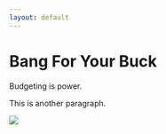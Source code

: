 ```yaml
---
layout: default
---
```



<html lang="en">
<meta charset="UTF-8">
<title>Page Title</title>
<meta name="viewport" content="width=device-width,initial-scale=1">
<body>


<div class="" >
 <h1>Bang For Your Buck</h1>
 <p>Budgeting is power.</p>
 <p>This is another paragraph.</p>
 <img src="https://media.licdn.com/dms/image/C4E03AQHEs_pyd6vLPA/profile-displayphoto-shrink_800_800/0/1583784825638?e=1701302400&v=beta&t=h5gjUlwULKohsDp3WvtBHxduJ6OawQq55wp6_R7PiCc" />
</div>

</body>
</html> 
